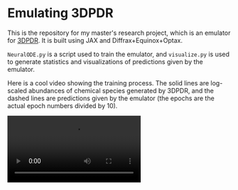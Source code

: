 # Emulating 3DPDR

This is the repository for my master's research project, which is an emulator for [3DPDR](https://uclchem.github.io/3dpdr/). It is built using JAX and Diffrax+Equinox+Optax. 

`NeuralODE.py` is a script used to train the emulator, and `visualize.py` is used to generate statistics and visualizations of predictions given by the emulator. 

Here is a cool video showing the training process. The solid lines are log-scaled abundances of chemical species generated by 3DPDR, and the dashed lines are predictions given by the emulator (the epochs are the actual epoch numbers divided by 10). 

<video src="predictions_2/predictions_all.mp4" controls title="Title"></video>